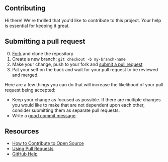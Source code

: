 ## Contributing

[fork]: https://github.com/Netflix/yetch/fork
[pr]: https://github.com/Netflix/yetch/compare

Hi there! We're thrilled that you'd like to contribute to this project. Your help is essential for keeping it great.

## Submitting a pull request

0. [Fork][fork] and clone the repository
0. Create a new branch: `git checkout -b my-branch-name`
0. Make your change, push to your fork and [submit a pull request][pr]
0. Pat your self on the back and wait for your pull request to be reviewed and merged.

Here are a few things you can do that will increase the likelihood of your pull request being accepted:

- Keep your change as focused as possible. If there are multiple changes you would like to make that are not dependent upon each other, consider submitting them as separate pull requests.
- Write a [good commit message](http://tbaggery.com/2008/04/19/a-note-about-git-commit-messages.html).

## Resources

- [How to Contribute to Open Source](https://opensource.guide/how-to-contribute/)
- [Using Pull Requests](https://help.github.com/articles/about-pull-requests/)
- [GitHub Help](https://help.github.com)

